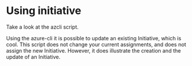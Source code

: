 # Using initiative

Take a look at the azcli script.

Using the azure-cli it is possible to update an existing Initiative, which is cool. This script does not change your current
assignments, and does not assign the new Initiative. However, it does illustrate the creation and the update of an Initiative.
